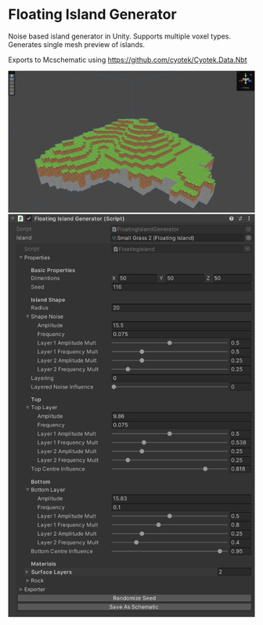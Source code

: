 # Floating Island Generator

Noise based island generator in Unity. Supports multiple voxel types.
Generates single mesh preview of islands.

Exports to Mcschematic using https://github.com/cyotek/Cyotek.Data.Nbt

![](https://github.com/billiam-dev/floating-island-generator/blob/main/Island.png)
![](https://github.com/billiam-dev/floating-island-generator/blob/main/GenerationProperties.png)